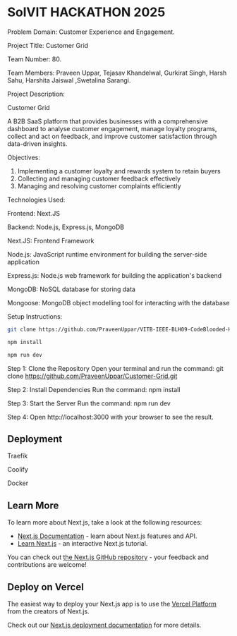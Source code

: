 # SolVIT HACKATHON 2025

Problem Domain: Customer Experience and Engagement.

Project Title: Customer Grid

Team Number: 80.

Team Members: Praveen Uppar, Tejasav Khandelwal, Gurkirat Singh, Harsh Sahu, Harshita Jaiswal ,Swetalina Sarangi.

Project Description:

Customer Grid

A B2B SaaS platform that provides businesses with a comprehensive dashboard to analyse customer engagement, manage loyalty programs, collect and act on feedback, and improve customer satisfaction through data-driven insights.

Objectives: 
1. Implementing a customer loyalty and rewards system to retain buyers
2. Collecting and managing customer feedback effectively
3. Managing and resolving customer complaints efficiently

Technologies Used:

Frontend: Next.JS

Backend: Node.js, Express.js, MongoDB

Next.JS: Frontend Framework

Node.js: JavaScript runtime environment for building the server-side application

Express.js: Node.js web framework for building the application's backend

MongoDB: NoSQL database for storing data

Mongoose: MongoDB object modelling tool for interacting with the database

Setup Instructions:

```bash
git clone https://github.com/PraveenUppar/VITB-IEEE-BLH09-CodeBlooded-Hackathon.git

npm install

npm run dev

```

Step 1: Clone the Repository Open your terminal and run the command: 
git clone https://github.com/PraveenUppar/Customer-Grid.git

Step 2: Install Dependencies Run the command: npm install

Step 3: Start the Server Run the command: npm run dev

Step 4: Open http://localhost:3000 with your browser to see the result.

## Deployment

Traefik 

Coolify

Docker

## Learn More

To learn more about Next.js, take a look at the following resources:

- [Next.js Documentation](https://nextjs.org/docs) - learn about Next.js features and API.
- [Learn Next.js](https://nextjs.org/learn) - an interactive Next.js tutorial.

You can check out [the Next.js GitHub repository](https://github.com/vercel/next.js/) - your feedback and contributions are welcome!

## Deploy on Vercel

The easiest way to deploy your Next.js app is to use the [Vercel Platform](https://vercel.com/new?utm_medium=default-template&filter=next.js&utm_source=create-next-app&utm_campaign=create-next-app-readme) from the creators of Next.js.

Check out our [Next.js deployment documentation](https://nextjs.org/docs/deployment) for more details.
